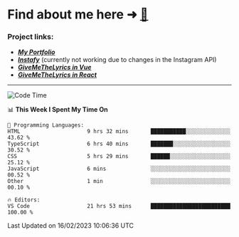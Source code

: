 # Find about me here ➜ [🧑](https://pauabella.dev)

### Project links:
- ***[My Portfolio](https://pauabella.dev)***
- ***[Instafy](https://instafy.me)*** (currently not working due to changes in the Instagram API)
- ***[GiveMeTheLyrics in Vue](https://lyrics.pauabella.dev)***
- ***[GiveMeTheLyrics in React](https://pauabella.dev/GiveMeTheLyrics)***

---
<!--START_SECTION:waka-->
![Code Time](http://img.shields.io/badge/Code%20Time-1%2C894%20hrs%2012%20mins-blue)

📊 **This Week I Spent My Time On** 

```text
💬 Programming Languages: 
HTML                     9 hrs 32 mins       ███████████░░░░░░░░░░░░░░   43.62 % 
TypeScript               6 hrs 40 mins       ███████░░░░░░░░░░░░░░░░░░   30.52 % 
CSS                      5 hrs 29 mins       ██████░░░░░░░░░░░░░░░░░░░   25.12 % 
JavaScript               6 mins              ░░░░░░░░░░░░░░░░░░░░░░░░░   00.52 % 
Other                    1 min               ░░░░░░░░░░░░░░░░░░░░░░░░░   00.10 % 

🔥 Editors: 
VS Code                  21 hrs 53 mins      █████████████████████████   100.00 % 

```


 Last Updated on 16/02/2023 10:06:36 UTC
<!--END_SECTION:waka-->
